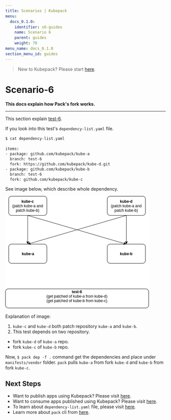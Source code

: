```yaml
---
title: Scenarios | Kubepack
menu:
  docs_0.1.0:
    identifier: s6-guides
    name: Scenario 6
    parent: guides
    weight: 70
menu_name: docs_0.1.0
section_menu_id: guides
---
```


> New to Kubepack? Please start [here](/docs/concepts/README.md).

# Scenario-6

**This docs explain how Pack's fork works.**
***

This section explain [test-6](https://github.com/kubepack/pack/tree/master/docs/_testdata/test-6).

If you look into this test's `dependency-list.yaml` file.

```console
$ cat dependency-list.yaml

items:
- package: github.com/kubepack/kube-a
  branch: test-6
  fork: https://github.com/kubepack/kube-d.git
- package: github.com/kubepack/kube-b
  branch: test-6
  fork: github.com/kubepack/kube-c
```


See image below, which describe whole dependency.

![alt text](/docs/_testdata/test-6/test-6.jpg)


Explanation of image:

1. `kube-c` and `kube-d` both patch repository `kube-a` and `kube-b`.
2. This test depends on two repository.
  - fork `kube-d` of `kube-a` repo.
  - fork `kube-c` of `kube-b` repo.

Now, `$ pack dep -f .` command get the dependencies and place under `manifests/vendor` folder. `pack` pulls `kube-a` from fork `kube-d` and `kube-b` from fork `kube-c`.


## Next Steps

- Want to publish apps using Kubepack? Please visit [here](/docs/concepts/how/publisher.md).
- Want to consume apps published using Kubepack? Please visit [here](/docs/concepts/how/user.md).
- To learn about `dependency-list.yaml` file, please visit [here](/docs/concepts/how/manifest.md).
- Learn more about `pack` cli from [here](/docs/concepts/how/cli.md).

